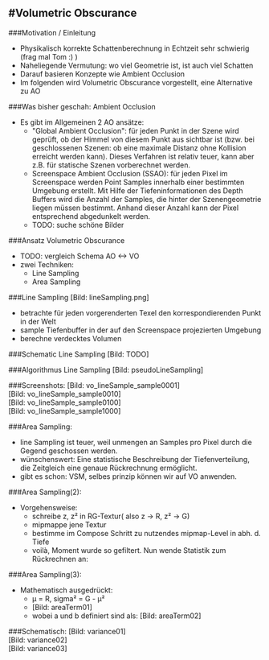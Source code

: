 #Volumetric Obscurance
-------------------------

###Motivation / Einleitung

* Physikalisch korrekte Schattenberechnung in Echtzeit sehr schwierig (frag mal Tom :) )
* Naheliegende Vermutung: wo viel Geometrie ist, ist auch viel Schatten
* Darauf basieren Konzepte wie Ambient Occlusion
* Im folgenden wird Volumetric Obscurance vorgestellt, eine Alternative zu AO

###Was bisher geschah: Ambient Occlusion
* Es gibt im Allgemeinen 2 AO ansätze:
    * "Global Ambient Occlusion": für jeden Punkt in der Szene wird geprüft, ob der Himmel von diesem
		Punkt aus sichtbar ist (bzw. bei geschlossenen Szenen: ob eine maximale Distanz ohne Kollision erreicht
		 werden kann). Dieses Verfahren ist relativ teuer, kann aber z.B. für statische Szenen vorberechnet
		 werden.
    * Screenspace Ambient Occlusion (SSAO): für jeden Pixel im Screenspace werden Point Samples
		innerhalb einer bestimmten Umgebung erstellt. Mit Hilfe der Tiefeninformationen des Depth Buffers
		wird die Anzahl der Samples, die hinter der Szenengeometrie liegen müssen bestimmt. Anhand dieser Anzahl
		kann der Pixel entsprechend abgedunkelt werden.
    * TODO: suche schöne Bilder

###Ansatz Volumetric Obscurance
* TODO: vergleich Schema AO <-> VO
* zwei Techniken:
    * Line Sampling
    * Area Sampling

###Line Sampling
[Bild: lineSampling.png]
* betrachte für jeden vorgerenderten Texel den korrespondierenden Punkt in der Welt
* sample Tiefenbuffer in der auf den Screenspace projezierten Umgebung
* berechne verdecktes Volumen

###Schematic Line Sampling
[Bild: TODO]

###Algorithmus Line Sampling
[Bild: pseudoLineSampling]

###Screenshots:
[Bild: vo_lineSample_sample0001]\
[Bild: vo_lineSample_sample0010]\
[Bild: vo_lineSample_sample0100]\
[Bild: vo_lineSample_sample1000]

###Area Sampling:
* line Sampling ist teuer, weil unmengen an Samples pro Pixel durch die Gegend
    geschossen werden.
* wünschenswert: Eine statistische Beschreibung der Tiefenverteilung,
    die Zeitgleich eine genaue Rückrechnung ermöglicht.
* gibt es schon: VSM, selbes prinzip können wir auf VO anwenden.

###Area Sampling(2):
* Vorgehensweise:
    * schreibe z, z² in RG-Textur( also z -> R, z² -> G)
    * mipmappe jene Textur
    * bestimme im Compose Schritt zu nutzendes mipmap-Level in abh. d. Tiefe
    * voilà, Moment wurde so gefiltert. Nun wende Statistik zum Rückrechnen an:

###Area Sampling(3):
* Mathematisch ausgedrückt:
    * µ = R, sigma² = G - µ²
    * [Bild: areaTerm01]
    * wobei a und b definiert sind als: [Bild: areaTerm02]

###Schematisch:
[Bild: variance01]\
[Bild: variance02]\
[Bild: variance03]

